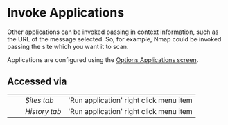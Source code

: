 # Invoke Applications #

Other applications can be invoked passing in context information, such as the URL of the message selected.
So, for example, Nmap could be invoked passing the site which you want it to scan.

Applications are configured using the [Options Applications screen][].

## Accessed via ##

<table> 
 <tbody>
  <tr> 
   <td>&nbsp;&nbsp;&nbsp;&nbsp;</td> 
   <td><i>Sites tab</i></td> 
   <td>'Run application' right click menu item</td> 
  </tr> 
  <tr> 
   <td>&nbsp;&nbsp;&nbsp;&nbsp;</td> 
   <td><i>History tab</i></td> 
   <td>'Run application' right click menu item</td> 
  </tr> 
 </tbody>
</table>


[Options Applications screen]: HelpAddonsInvokeOptions